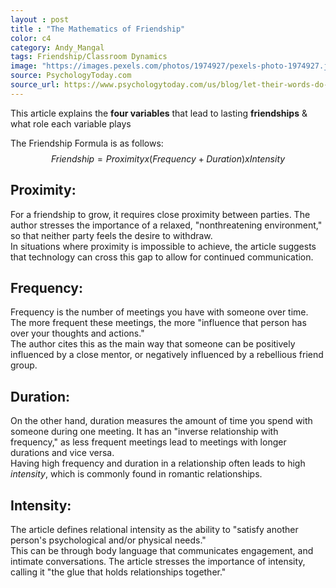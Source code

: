 ```yaml
---
layout : post
title : "The Mathematics of Friendship"
color: c4
category: Andy_Mangal
tags: Friendship/Classroom Dynamics
image: "https://images.pexels.com/photos/1974927/pexels-photo-1974927.jpeg?auto=compress&cs=tinysrgb&w=1260&h=750&dpr=1"
source: PsychologyToday.com
source_url: https://www.psychologytoday.com/us/blog/let-their-words-do-the-talking/201911/the-friendship-formula
---
```


This article explains the **four variables** that lead to lasting **friendships** & what role each variable plays
<!--more-->

The Friendship Formula is as follows: <br />
$$ Friendship = Proximity x (Frequency + Duration) x Intensity $$

## Proximity: 
For a friendship to grow, it requires close proximity between parties. The author stresses the importance of a relaxed, "nonthreatening environment," so that neither party feels the desire to withdraw. <br />
In situations where proximity is impossible to achieve, the article suggests that technology can cross this gap to allow for continued communication. 

## Frequency: 
Frequency is the number of meetings you have with someone over time. The more frequent these meetings, the more "influence that person has over your thoughts and actions." <br />
The author cites this as the main way that someone can be positively influenced by a close mentor, or negatively influenced by a rebellious friend group.

## Duration: 
On the other hand, duration measures the amount of time you spend with someone during one meeting. It has an "inverse relationship with frequency," as less frequent meetings lead to meetings with longer durations and vice versa. <br />
Having high frequency and duration in a relationship often leads to high *intensity*, which is commonly found in romantic relationships.

## Intensity: 
The article defines relational intensity as the ability to "satisfy another person's psychological and/or physical needs." <br />
This can be through body language that communicates engagement, and intimate conversations. The article stresses the importance of intensity, calling it "the glue that holds relationships together."  
